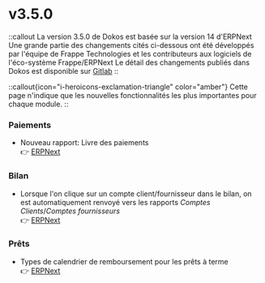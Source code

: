 # v3.5.0

::callout
La version 3.5.0 de Dokos est basée sur la version 14 d'ERPNext
Une grande partie des changements cités ci-dessous ont été développés par l'équipe de Frappe Technologies et les contributeurs aux logiciels de l'éco-système Frappe/ERPNext
Le détail des changements publiés dans Dokos est disponible sur [Gitlab](https://gitlab.com/dokos/dokos/-/releases/v3.5.0)
::

::callout{icon="i-heroicons-exclamation-triangle" color="amber"}
Cette page n'indique que les nouvelles fonctionnalités les plus importantes pour chaque module.
::


### Paiements

- Nouveau rapport: Livre des paiements  
:point_right: [ERPNext](https://github.com/frappe/erpnext/pull/32651)


### Bilan

- Lorsque l'on clique sur un compte client/fournisseur dans le bilan, on est automatiquement renvoyé vers les rapports *Comptes Clients*/*Comptes fournisseurs*  
:point_right: [ERPNext](https://github.com/frappe/erpnext/pull/32529)


### Prêts

- Types de calendrier de remboursement pour les prêts à terme  
:point_right: [ERPNext](https://github.com/frappe/erpnext/pull/32424)

